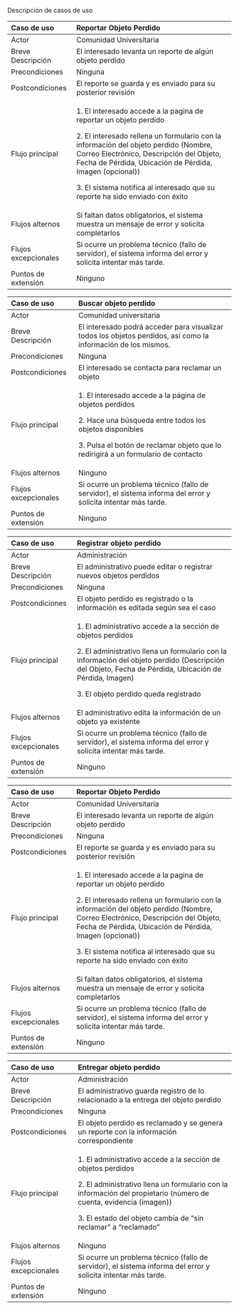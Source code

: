 ﻿Descripción de casos de uso

|Caso de uso|Reportar Objeto Perdido|
| :- | :- |
|Actor|Comunidad Universitaria|
|Breve Descripción|El interesado levanta un reporte de algún objeto perdido|
|Precondiciones|Ninguna|
|Postcondiciones|El reporte se guarda y es enviado para su posterior revisión|
|Flujo principal|<p>1. El interesado accede a la pagina de reportar un objeto perdido</p><p>2. El interesado rellena un formulario con la información del objeto perdido (Nombre, Correo Electrónico, Descripción del Objeto, Fecha de Pérdida, Ubicación de Pérdida, Imagen (opcional))</p><p>3. El sistema notifica al interesado que su reporte ha sido enviado con éxito</p>|
|Flujos alternos|Si faltan datos obligatorios, el sistema muestra un mensaje de error y solicita completarlos|
|Flujos excepcionales|Si ocurre un problema técnico (fallo de servidor), el sistema informa del error y solicita intentar más tarde.|
|Puntos de extensión|Ninguno|



|Caso de uso|Buscar objeto perdido |
| :- | :- |
|Actor|Comunidad universitaria|
|Breve Descripción|El interesado podrá acceder para visualizar todos los objetos perdidos, así como la información de los mismos.|
|Precondiciones|Ninguna|
|Postcondiciones|El interesado se contacta para reclamar un objeto|
|Flujo principal|<p>1. El interesado accede a la página de objetos perdidos</p><p>2. Hace una búsqueda entre todos los objetos disponibles</p><p>3. Pulsa el botón de reclamar objeto que lo redirigirá a un formulario de contacto</p>|
|Flujos alternos|Ninguno|
|Flujos excepcionales|Si ocurre un problema técnico (fallo de servidor), el sistema informa del error y solicita intentar más tarde.|
|Puntos de extensión|Ninguno|



|Caso de uso|Registrar objeto perdido |
| :- | :- |
|Actor|Administración|
|Breve Descripción|El administrativo puede editar o registrar nuevos objetos perdidos|
|Precondiciones|Ninguna|
|Postcondiciones|El objeto perdido es registrado o la información es editada según sea el caso|
|Flujo principal|<p>1. El administrativo accede a la sección de objetos perdidos</p><p>2. El administrativo llena un formulario con la información del objeto perdido (Descripción del Objeto, Fecha de Pérdida, Ubicación de Pérdida, Imagen)</p><p>3. El objeto perdido queda registrado</p>|
|Flujos alternos|El administrativo edita la información de un objeto ya existente|
|Flujos excepcionales|Si ocurre un problema técnico (fallo de servidor), el sistema informa del error y solicita intentar más tarde.|
|Puntos de extensión|Ninguno|



|Caso de uso|Reportar Objeto Perdido|
| :- | :- |
|Actor|Comunidad Universitaria|
|Breve Descripción|El interesado levanta un reporte de algún objeto perdido|
|Precondiciones|Ninguna|
|Postcondiciones|El reporte se guarda y es enviado para su posterior revisión|
|Flujo principal|<p>1. El interesado accede a la pagina de reportar un objeto perdido</p><p>2. El interesado rellena un formulario con la información del objeto perdido (Nombre, Correo Electrónico, Descripción del Objeto, Fecha de Pérdida, Ubicación de Pérdida, Imagen (opcional))</p><p>3. El sistema notifica al interesado que su reporte ha sido enviado con éxito</p>|
|Flujos alternos|Si faltan datos obligatorios, el sistema muestra un mensaje de error y solicita completarlos|
|Flujos excepcionales|Si ocurre un problema técnico (fallo de servidor), el sistema informa del error y solicita intentar más tarde.|
|Puntos de extensión|Ninguno|



|Caso de uso|Entregar objeto perdido |
| :- | :- |
|Actor|Administración|
|Breve Descripción|El administrativo guarda registro de lo relacionado a la entrega del objeto perdido|
|Precondiciones|Ninguna|
|Postcondiciones|El objeto perdido es reclamado y se genera un reporte con la información correspondiente|
|Flujo principal|<p>1. El administrativo accede a la sección de objetos perdidos</p><p>2. El administrativo llena un formulario con la información del propietario (número de cuenta, evidencia (imagen))</p><p>3. El estado del objeto cambia de “sin reclamar” a “reclamado”</p>|
|Flujos alternos|Ninguno|
|Flujos excepcionales|Si ocurre un problema técnico (fallo de servidor), el sistema informa del error y solicita intentar más tarde.|
|Puntos de extensión|Ninguno|

